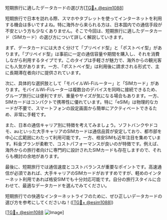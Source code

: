 短期旅行に適したデータカードの選び方[[TG💪+ @esim1088](https://t.me/s/esim1088)]

短期旅行で日本を訪れる際、スマホやタブレットを使ってインターネットを利用する機会は多いですよね。特に海外から来られる方は、日本国内での通信手段が不安という方も少なくありません。そこで今回は、短期旅行に適したデータカード（SIMカード）の選び方について詳しく解説していきます。

まず、データカードには大きく分けて「プリペイド型」と「ポストペイ型」があります。「プリペイド型」は事前に一定の通信容量や期間を購入し、それを消費しながら利用するタイプです。このタイプは手軽さが魅力で、海外からの観光客にも人気があります。一方、「ポストペイ型」は利用後に請求される形式で、主に長期滞在者向けに提供されています。

次に、具体的な選択肢として「モバイルWi-Fiルーター」と「SIMカード」があります。モバイルWi-Fiルーターは複数台のデバイスを同時に接続できるため、グループ旅行には便利ですが、重量やサイズが気になる場合もあります。一方、SIMカードはコンパクトで携帯性に優れています。特に「eSIM」は物理的なカードが不要で、スマートフォンの設定画面から簡単にアクティベートできるため、非常に手軽です。

また、日本の通信キャリア別に特徴を考えてみましょう。ソフトバンクやドコモ、auといった大手キャリアのSIMカードは通信品質が安定しており、都市部を中心に広範囲にわたって利用可能です。一方、格安SIMも近年注目を集めています。料金プランが柔軟で、コストパフォーマンスが良いのが特徴です。例えば、海外からの旅行者向けに専門的に設計されたSIMカードも存在しますので、それらも検討の余地があります。

最後に、短期旅行では通信速度とコストバランスが重要なポイントです。高速通信が必須であれば、大手キャリアのSIMカードがおすすめですが、軽めのインターネット利用であれば格安SIMでも十分対応可能です。自分の旅行スタイルに合わせて、最適なデータカードを選んでみてください。

短期旅行での快適なインターネットライフのために、ぜひ正しいデータカードの選び方を参考にしてくださいね！([[TG💪+ @esim1088](https://t.me/s/esim1088)])

[[TG💪+ @esim1088](https://t.me/s/esim1088) ![Image](https://i.postimg.cc/Y0z9fWf4/image.png)]